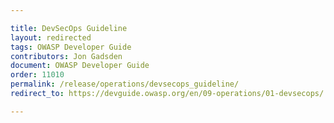 ```yaml
---

title: DevSecOps Guideline
layout: redirected
tags: OWASP Developer Guide
contributors: Jon Gadsden
document: OWASP Developer Guide
order: 11010
permalink: /release/operations/devsecops_guideline/
redirect_to: https://devguide.owasp.org/en/09-operations/01-devsecops/

---
```


